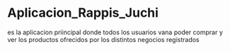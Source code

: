 # Aplicacion_Rappis_Juchi
 es la aplicacion priincipal donde todos los usuarios vana poder comprar y ver los productos ofrecidos por los distintos negocios registrados
